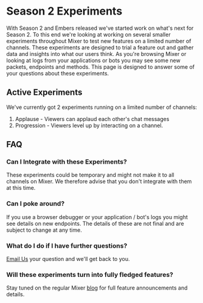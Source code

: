 # Season 2 Experiments

With Season 2 and Embers released we've started work on what's next for Season 2. To this end we're looking at working on several smaller experiments throughout Mixer to test new features on a limited number of channels. These experiments are designed to trial a feature out and gather data and insights into what our users think. As you're browsing Mixer or looking at logs from your applications or bots you may see some new packets, endpoints and methods. This page is designed to answer some of your questions about these experiments.

## Active Experiments

We've currently got 2 experiments running on a limited number of channels:

1. Applause - Viewers can applaud each other's chat messages
2. Progression - Viewers level up by interacting on a channel.


## FAQ

### Can I Integrate with these Experiments?
These experiments could be temporary and might not make it to all channels on Mixer. We therefore advise that you don't integrate with them at this time.

### Can I poke around?
If you use a browser debugger or your application / bot's logs you might see details on new endpoints. The details of these are not final and are subject to change at any time.

### What do I do if I have further questions?

[Email Us](mailto:mixerdevinfo@microsoft.com) your question and we'll get back to you.

### Will these experiments turn into fully fledged features?
Stay tuned on the regular Mixer [blog](blog.mixer.com) for full feature announcements and details.
